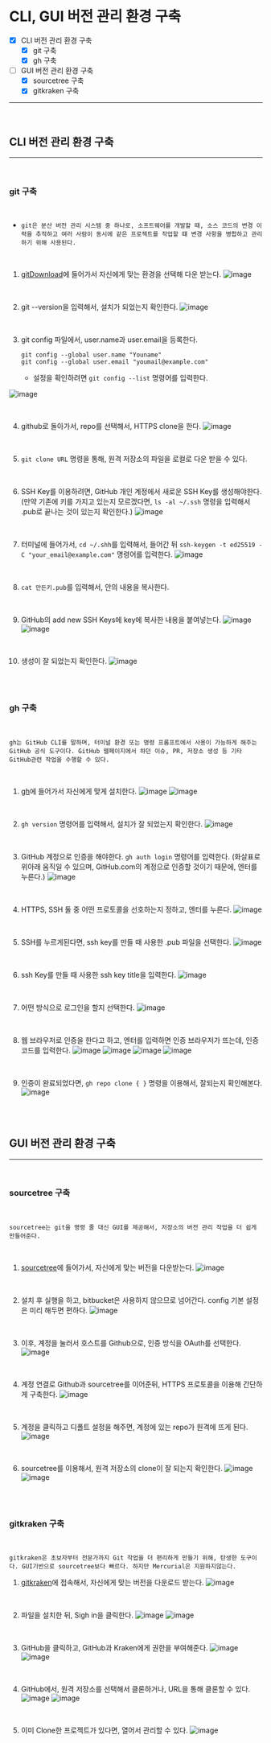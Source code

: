 # CLI, GUI 버전 관리 환경 구축

- [x] CLI 버전 관리 환경 구축
  - [x] git 구축
  - [x] gh 구축
- [ ] GUI 버전 관리 환경 구축
  - [x] sourcetree 구축
  - [x] gitkraken 구축
---

<br/>

## CLI 버전 관리 환경 구축

---

<br/>

### git 구축

<br/>

- `git은 분산 버전 관리 시스템 중 하나로, 소프트웨어를 개발할 때, 소스 코드의 변경 이력을 추적하고 여러 사람이 동시에 같은 프로젝트를 작업할 떄 변경 사항을 병합하고 관리하기 위해 사용된다.`

<br/>

1. [gitDownload](https://git-scm.com/downloads)에 들어가서 자신에게 맞는 환경을 선택해 다운 받는다.
![image](https://user-images.githubusercontent.com/56383948/262590740-019ec124-459c-410c-a00f-58c34700ca31.png)

<br/>

2. git --version을 입력해서, 설치가 되었는지 확인한다.
![image](https://user-images.githubusercontent.com/56383948/262591130-dcdfffcd-f4af-44b5-aef8-02b1f51b8007.png)

<br/>

3. git config 파일에서, user.name과 user.email을 등록한다.
    ```text
    git config --global user.name "Youname"
    git config --global user.email "youmail@example.com"
    ```
    - 설정을 확인하려면 `git config --list` 명령어를 입력한다.

![image](https://user-images.githubusercontent.com/56383948/262591643-45bf9ca0-941c-4e12-89ad-9760b96f86cc.png)

<br/>

4. github로 돌아가서, repo를 선택해서, HTTPS clone을 한다.
![image](https://user-images.githubusercontent.com/56383948/262591972-d5cb50f6-90a5-4da5-a473-886e9fd53bd5.png)


<br/>

5. `git clone URL` 명령을 통해, 원격 저장소의 파일을 로컬로 다운 받을 수 있다.

<br/>

6. SSH Key를 이용하려면, GitHub 개인 계정에서 새로운 SSH Key를 생성해야한다. (만약 기존에 키를 가지고 있는지 모르겠다면, `ls -al ~/.ssh` 명령을 입력해서 .pub로 끝나는 것이 있는지 확인한다.) 
![image](https://user-images.githubusercontent.com/56383948/262593693-893cf13c-f1af-4523-8468-e6ff962721fc.png)

<br/>

7. 터미널에 들어가서, `cd ~/.shh`를 입력해서, 들어간 뒤 `ssh-keygen -t ed25519 -C "your_email@example.com"` 명령어를 입력한다.
![image](https://user-images.githubusercontent.com/56383948/262595307-3efe1a15-da7d-46d1-a76b-8f41758576e2.png)

<br/>

8. `cat 만든키.pub`를 입력해서, 안의 내용을 복사한다.

<br/>

9. GitHub의 add new SSH Keys에 key에 복사한 내용을 붙여넣는다.
![image](https://user-images.githubusercontent.com/56383948/262592475-2048cd50-4cfb-48bf-a2e9-af0bea423bd8.png)
![image](https://user-images.githubusercontent.com/56383948/262596815-ed835363-93e8-4e68-b0da-a9533ce56e0f.png)

<br/>

10. 생성이 잘 되었는지 확인한다.
![image](https://user-images.githubusercontent.com/56383948/262597409-574c8e10-c7f6-413d-87b0-20ade1da9466.png)

<br/><br/>

### gh 구축

<br/>

`gh는 GitHub CLI를 말하며, 터미널 환경 또는 명령 프롬프트에서 사용이 가능하게 해주는 GitHub 공식 도구이다. GitHub 웹페이지에서 하던 이슈, PR, 저장소 생성 등 기타 GitHub관련 작업을 수행할 수 있다.`

<br/>

1. [gh](https://cli.github.com/)에 들어가서 자신에게 맞게 설치한다.
![image](https://user-images.githubusercontent.com/56383948/262599554-bff2ea3a-09dd-41c3-b161-9bbe4735b8b1.png)
![image](https://user-images.githubusercontent.com/56383948/262600250-b92a0d50-64f6-4cb9-b341-0be32efec361.png)

<br/>

2. `gh version` 명령어를 입력해서, 설치가 잘 되었는지 확인한다.
![image](https://user-images.githubusercontent.com/56383948/262600532-dfd2c0ef-e12e-486f-bca8-f7531feeef86.png)

<br/>

3. GitHub 계정으로 인증을 해야한다. `gh auth login` 명령어를 입력한다. (화살표로 위아래 움직일 수 있으며, GitHub.com의 계정으로 인증할 것이기 때문에, 엔터를 누른다.)
![image](https://user-images.githubusercontent.com/56383948/262601186-d9fd4d1a-e040-477c-a373-6fe7d1768856.png)

<br/>

4. HTTPS, SSH 둘 중 어떤 프로토콜을 선호하는지 정하고, 엔터를 누른다.
![image](https://user-images.githubusercontent.com/56383948/262601581-96ccaefd-97a8-4301-bc93-e2c58925fb5a.png)

<br/>

5. SSH를 누르게된다면, ssh key를 만들 때 사용한 .pub 파일을 선택한다.
![image](https://user-images.githubusercontent.com/56383948/262601922-4bb92592-85ce-4814-b316-d53323b78a86.png)

<br/>

6. ssh Key를 만들 때 사용한 ssh key title을 입력한다.
![image](https://user-images.githubusercontent.com/56383948/262602422-48100d28-d8d5-40cf-b71e-532f1b7b9aac.png)

<br/>


7. 어떤 방식으로 로그인을 할지 선택한다.
![image](https://user-images.githubusercontent.com/56383948/262602499-dd168063-fc75-4ceb-a145-672e194bcb25.png)

<br/>

8. 웹 브라우저로 인증을 한다고 하고, 엔터를 입력하면 인증 브라우저가 뜨는데, 인증 코드를 입력한다.
![image](https://user-images.githubusercontent.com/56383948/262603459-cafa2282-066b-4e80-886f-62df6c679c23.png)
![image](https://user-images.githubusercontent.com/56383948/262603680-742d3901-e6af-4f6d-bd82-40e5c390b56e.png)
![image](https://user-images.githubusercontent.com/56383948/262603755-6bcd7b55-17ef-42fb-98f5-23939f3233ac.png)
![image](https://user-images.githubusercontent.com/56383948/262603834-f6c6b78f-e34e-4f2c-92fe-a6d7e5180526.png)

<br/>

9. 인증이 완료되었다면, `gh repo clone { }` 명령을 이용해서, 잘되는지 확인해본다.
![image](https://user-images.githubusercontent.com/56383948/262604269-ea850a12-b1c3-423a-b490-df24d73c7564.png)

<br/><br/>

## GUI 버전 관리 환경 구축

---

<br/>

### sourcetree 구축

<br/>

`sourcetree는 git을 명령 줄 대신 GUI를 제공해서, 저장소의 버전 관리 작업을 더 쉽게 만들어준다.`

<br/>

1. [sourcetree](https://www.sourcetreeapp.com/)에 들어가서, 자신에게 맞는 버전을 다운받는다.
![image](https://user-images.githubusercontent.com/56383948/262606655-7693171f-8a1b-4c52-89a9-9d0dd7a7ec91.png)

<br/>

2. 설치 후 실행을 하고, bitbucket은 사용하지 않으므로 넘어간다. config 기본 설정은 미리 해두면 편하다.
![image](https://user-images.githubusercontent.com/56383948/262611111-c5542831-62f8-4e0d-9342-8fe01d6c4c61.png)

<br/>

3. 이후, 계정을 눌러서 호스트를 Github으로, 인증 방식을 OAuth를 선택한다.
![image](https://user-images.githubusercontent.com/56383948/262611355-7d9b57a9-2757-435a-91d7-7777614159f2.png)

<br/>

4. 계정 연결로 Github과 sourcetree를 이어준뒤, HTTPS 프로토콜을 이용해 간단하게 구축한다.
![image](https://user-images.githubusercontent.com/56383948/262612079-f347861a-62c2-407f-ab2f-37fad0b797c1.png)

<br/>

5. 계정을 클릭하고 디폴트 설정을 해주면, 계정에 있는 repo가 원격에 뜨게 된다.
![image](https://user-images.githubusercontent.com/56383948/262612260-502ac3bf-8762-4561-a89d-da1103008131.png)

<br/>

6. sourcetree를 이용해서, 원격 저장소의 clone이 잘 되는지 확인한다.
![image](https://user-images.githubusercontent.com/56383948/262612447-441d4c69-006d-41e3-a1c2-97a6e3027529.png)
![image](https://user-images.githubusercontent.com/56383948/262612718-735c23d4-ee66-491b-8814-866794c14b89.png)

<br/><br/>

### gitkraken 구축

<br/>

`gitkraken은 초보자부터 전문가까지 Git 작업을 더 편리하게 만들기 위해, 탄생한 도구이다. GUI기반으로 sourcetree보다 빠르다. 하지만 Mercurial은 지원하지않는다.`

1. [gitkraken](https://www.gitkraken.com/)에 접속해서, 자신에게 맞는 버전을 다운로드 받는다.
![image](https://user-images.githubusercontent.com/56383948/262616061-10a1ec48-da57-4ff7-a23a-e493b3c24097.png)

<br/>

2. 파일을 설치한 뒤, Sigh in을 클릭한다.
![image](https://user-images.githubusercontent.com/56383948/262616282-3174a984-afa0-4bcd-8f9d-416240e8907d.png)
![image](https://user-images.githubusercontent.com/56383948/262616398-4e66940f-545c-48a2-aef8-26ea010e2619.png)
<br/>

3. GitHub을 클릭하고, GitHub과 Kraken에게 권한을 부여해준다.
![image](https://user-images.githubusercontent.com/56383948/262616460-4f665088-87f6-4c60-9480-822e379d0c16.png)
![image](https://user-images.githubusercontent.com/56383948/262616633-bd4f4ed4-3b93-4b3f-942c-4e5f832f0c0f.png)
<br/>

4. GitHub에서, 원격 저장소를 선택해서 클론하거나, URL을 통해 클론할 수 있다.
![image](https://user-images.githubusercontent.com/56383948/262616852-1b6caacb-2e09-43a8-a732-1d7e7916bd26.png)
![image](https://user-images.githubusercontent.com/56383948/262617046-d92d0374-d175-43f6-83ad-99ded5c68bc4.png)
<br/>

5. 이미 Clone한 프로젝트가 있다면, 열어서 관리할 수 있다.
![image](https://user-images.githubusercontent.com/56383948/262617253-d27e6dc3-b2db-4a30-9709-dc64045975cb.png)



<br/><br/>